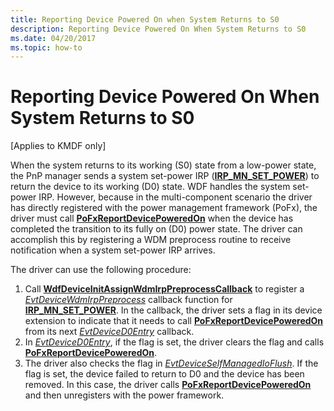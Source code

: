 ```yaml
---
title: Reporting Device Powered On when System Returns to S0
description: Reporting Device Powered On When System Returns to S0
ms.date: 04/20/2017
ms.topic: how-to
---
```


# Reporting Device Powered On When System Returns to S0


\[Applies to KMDF only\]

When the system returns to its working (S0) state from a low-power state, the PnP manager sends a system set-power IRP ([**IRP\_MN\_SET\_POWER**](../kernel/irp-mn-set-power.md)) to return the device to its working (D0) state. WDF handles the system set-power IRP. However, because in the multi-component scenario the driver has directly registered with the power management framework (PoFx), the driver must call [**PoFxReportDevicePoweredOn**](/windows-hardware/drivers/ddi/wdm/nf-wdm-pofxreportdevicepoweredon) when the device has completed the transition to its fully on (D0) power state. The driver can accomplish this by registering a WDM preprocess routine to receive notification when a system set-power IRP arrives.

The driver can use the following procedure:

1.  Call [**WdfDeviceInitAssignWdmIrpPreprocessCallback**](/windows-hardware/drivers/ddi/wdfdevice/nf-wdfdevice-wdfdeviceinitassignwdmirppreprocesscallback) to register a [*EvtDeviceWdmIrpPreprocess*](/windows-hardware/drivers/ddi/wdfdevice/nc-wdfdevice-evt_wdfdevice_wdm_irp_preprocess) callback function for [**IRP\_MN\_SET\_POWER**](../kernel/irp-mn-set-power.md). In the callback, the driver sets a flag in its device extension to indicate that it needs to call [**PoFxReportDevicePoweredOn**](/windows-hardware/drivers/ddi/wdm/nf-wdm-pofxreportdevicepoweredon) from its next [*EvtDeviceD0Entry*](/windows-hardware/drivers/ddi/wdfdevice/nc-wdfdevice-evt_wdf_device_d0_entry) callback.
2.  In [*EvtDeviceD0Entry*](/windows-hardware/drivers/ddi/wdfdevice/nc-wdfdevice-evt_wdf_device_d0_entry), if the flag is set, the driver clears the flag and calls [**PoFxReportDevicePoweredOn**](/windows-hardware/drivers/ddi/wdm/nf-wdm-pofxreportdevicepoweredon).
3.  The driver also checks the flag in [*EvtDeviceSelfManagedIoFlush*](/windows-hardware/drivers/ddi/wdfdevice/nc-wdfdevice-evt_wdf_device_self_managed_io_flush). If the flag is set, the device failed to return to D0 and the device has been removed. In this case, the driver calls [**PoFxReportDevicePoweredOn**](/windows-hardware/drivers/ddi/wdm/nf-wdm-pofxreportdevicepoweredon) and then unregisters with the power framework.

 

